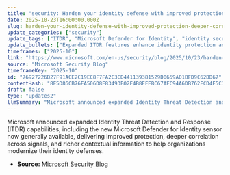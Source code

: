 ```yaml
---
title: "security: Harden your identity defense with improved protection, deeper correlation, and richer context"
date: 2025-10-23T16:00:00.000Z
slug: harden-your-identity-defense-with-improved-protection-deeper-correlation-and-richer-context
update_categories: ["security"]
update_tags: ["ITDR", "Microsoft Defender for Identity", "identity security", "identity protection", "threat detection", "correlation", "context", "general availability", "Microsoft Security Blog"]
update_bullets: ["Expanded ITDR features enhance identity protection and detection capabilities.", "Microsoft Defender for Identity sensor is now generally available (GA).", "Improvements focus on stronger protection, deeper signal correlation, and richer context for investigations.", "Aimed at helping customers modernize and harden their identity defense posture.", "Details and guidance published on the Microsoft Security Blog."]
timeframes: ["2025-10"]
link: "https://www.microsoft.com/en-us/security/blog/2025/10/23/harden-your-identity-defense-with-improved-protection-deeper-correlation-and-richer-context/"
source: "Microsoft Security Blog"
timeframeKey: "2025-10"
id: "76927226B27F91ACE2C19EC8F7FA2C3CD441139381529D0659A01BFD9C62DD67"
contentHash: "8E5D86CB76FA506D8E83493B02E4B8EFEBC67AFC94A6DB762FCD4E5C3D4E58BF"
draft: false
type: "updates2"
llmSummary: "Microsoft announced expanded Identity Threat Detection and Response (ITDR) capabilities, including the new Microsoft Defender for Identity sensor now generally available, delivering improved protection, deeper correlation across signals, and richer contextual information to help organizations modernize their identity defenses."
---
```


Microsoft announced expanded Identity Threat Detection and Response (ITDR) capabilities, including the new Microsoft Defender for Identity sensor now generally available, delivering improved protection, deeper correlation across signals, and richer contextual information to help organizations modernize their identity defenses.

- **Source:** [Microsoft Security Blog](https://www.microsoft.com/en-us/security/blog/2025/10/23/harden-your-identity-defense-with-improved-protection-deeper-correlation-and-richer-context/)
